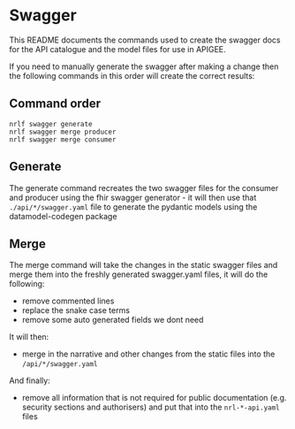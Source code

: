 # Swagger

This README documents the commands used to create the swagger docs for the API catalogue and the model files for use in APIGEE.

If you need to manually generate the swagger after making a change then the following commands in this order will create the correct results:

## Command order

```shell
nrlf swagger generate
nrlf swagger merge producer
nrlf swagger merge consumer
```

## Generate

The generate command recreates the two swagger files for the consumer and producer using the fhir swagger generator - it will then use that `./api/*/swagger.yaml` file to generate the pydantic models using the datamodel-codegen package


## Merge

The merge command will take the changes in the static swagger files and merge them into the freshly generated swagger.yaml files, it will do the following:
- remove commented lines
- replace the snake case terms
- remove some auto generated fields we dont need

It will then:
- merge in the narrative and other changes from the static files into the `/api/*/swagger.yaml`

And finally:
- remove all information that is not required for public documentation (e.g. security sections and authorisers) and put that into the `nrl-*-api.yaml` files
